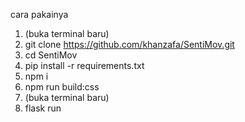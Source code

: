 cara pakainya
1. (buka terminal baru)
2. git clone https://github.com/khanzafa/SentiMov.git
3. cd SentiMov
4. pip install -r requirements.txt
5. npm i
6. npm run build:css
7. (buka terminal baru)
8. flask run 
